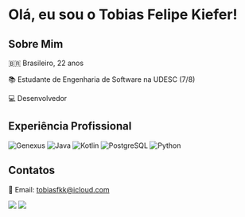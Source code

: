 # Olá, eu sou o Tobias Felipe Kiefer!
## Sobre Mim
🇧🇷 Brasileiro, 22 anos

📚 Estudante de Engenharia de Software na UDESC (7/8)

💻 Desenvolvedor

## Experiência Profissional

![Genexus](https://img.shields.io/badge/Genexus-D9232E?style=for-the-badge&logo=genexus&logoColor=white)
![Java](https://img.shields.io/badge/Java-007396?style=for-the-badge&logo=java&logoColor=white)
![Kotlin](https://img.shields.io/badge/Kotlin-0095D5?style=for-the-badge&logo=kotlin&logoColor=white)
![PostgreSQL](https://img.shields.io/badge/PostgreSQL-336791?style=for-the-badge&logo=postgresql&logoColor=white)
![Python](https://img.shields.io/badge/Python-3776AB?style=for-the-badge&logo=python&logoColor=white)



## Contatos
📧 Email: tobiasfkk@icloud.com

<a href="https://www.instagram.com/tobiasfkk" target="_blank"><img src="https://img.shields.io/badge/Instagram-E4405F?style=for-the-badge&logo=instagram&logoColor=white"></a>
<a href="https://www.linkedin.com/in/tobias-felipe-kiefer-008202201/" target="_blank"><img src="https://img.shields.io/badge/LinkedIn-0077B5?style=for-the-badge&logo=linkedin&logoColor=white"></a>
